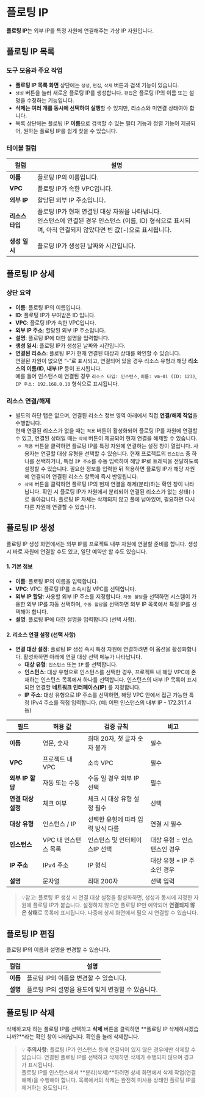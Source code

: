 # 플로팅 IP
**플로팅 IP**는 외부 IP를 특정 자원에 연결해주는 가상 IP 자원입니다.

## 플로팅 IP 목록
### 도구 모음과 주요 작업
-  **플로팅 IP 목록 화면** 상단에는 `생성`, `편집`, `삭제` 버튼과 검색 기능이 있습니다.
- `생성` 버튼을 눌러 새로운 플로팅 IP를 생성합니다. `편집`은 플로팅 IP의 이름 또는 설명을 수정하는 기능입니다.
- **삭제는 여러 개를 동시에 선택하여 실행**할 수 있지만, 리소스와 미연결 상태여야 합니다.
- 목록 상단에는 플로팅 IP **이름**으로 검색할 수 있는 필터 기능과 정렬 기능이 제공되어, 원하는 플로팅 IP를 쉽게 찾을 수 있습니다.

### 테이블 컬럼
| 컬럼         | 설명                                                     |
|------------|--------------------------------------------------------|
| **이름**     | 플로팅 IP의 이름입니다.                                         |
| **VPC**    | 플로팅 IP가 속한 VPC입니다.                                     |
| **외부 IP**  | 할당된 외부 IP 주소입니다.                                       |
| **리소스 타입** | 플로팅 IP가 현재 연결된 대상 자원을 나타냅니다. <br/>인스턴스에 연결된 경우 인스턴스 (이름, ID) 형식으로 표시되며, 아직 연결되지 않았다면 빈 값(-)으로 표시됩니다.|
| **생성 일시**  | 플로팅 IP가 생성된 날짜와 시간입니다.                                 |


## 플로팅 IP 상세
### 상단 요약
- **이름**: 플로팅 IP의 이름입니다.
- **ID**: 플로팅 IP가 부여받은 ID 입니다.
- **VPC**: 플로팅 IP가 속한 VPC입니다.
- **외부 IP 주소**: 할당된 외부 IP 주소입니다.
- **설명**: 플로팅 IP에 대한 설명을 입력합니다. 
- **생성 일시**: 플로팅 IP가 생성된 날짜와 시간입니다.
- **연결된 리소스**: 플로팅 IP가 현재 연결된 대상과 상태를 확인할 수 있습니다. <br> 연결된 자원이 없으면 “-”로 표시되고, 연결되어 있을 경우 리소스 유형과 해당 **리소스의 이름/ID**, **내부 IP** 등이 표시됩니다. <br> 예를 들어 인스턴스에 연결된 경우 `리소스 타입: 인스턴스`, `이름: vm-01 (ID: 123)`, `IP 주소: 192.168.0.10` 형식으로 표시됩니다.

### 리소스 연결/해제
- 별도의 하단 탭은 없으며, 연결된 리소스 정보 영역 아래에서 직접 **연결/해제 작업**을 수행합니다. <br> 현재 연결된 리소스가 없을 때는 `적용` 버튼이 활성화되어 플로팅 IP를 자원에 연결할 수 있고, 연결된 상태일 때는 `삭제` 버튼이 제공되어 현재 연결을 해제할 수 있습니다.
  - `적용` 버튼을 클릭하면 플로팅 IP를 특정 자원에 연결하는 설정 창이 열립니다. 사용자는 연결할 대상 유형을 선택할 수 있습니다. 현재 프로젝트의 `인스턴스` 중 하나를 선택하거나, 특정 `IP 주소`를 수동 입력하여 해당 IP로 트래픽을 전달하도록 설정할 수 있습니다. 필요한 정보를 입력한 뒤 적용하면 플로팅 IP가 해당 자원에 연결되어 연결된 리소스 항목에 즉시 반영됩니다.
  - `삭제` 버튼을 클릭하면 플로팅 IP의 현재 연결을 해제(분리)하는 확인 창이 나타납니다. 확인 시 플로팅 IP가 자원에서 분리되어 연결된 리소스가 없는 상태(-)로 돌아갑니다. 플로팅 IP 자체는 삭제되지 않고 풀에 남아있어, 필요하면 다시 다른 자원에 연결할 수 있습니다.

## 플로팅 IP 생성
플로팅 IP 생성 화면에서는 외부 IP를 프로젝트 내부 자원에 연결할 준비를 합니다. 생성 시 바로 자원에 연결할 수도 있고, 일단 예약만 할 수도 있습니다.
#### 1. 기본 정보
- **이름**: 플로팅 IP의 이름을 입력합니다.
- **VPC**: VPC: 플로팅 IP를 소속시킬 VPC를 선택합니다.
- **외부 IP 할당**: 사용할 외부 IP 주소를 지정합니다. `자동 할당`을 선택하면 시스템이 가용한 외부 IP를 자동 선택하며, `수동 할당`을 선택하면 외부 IP 목록에서 특정 IP를 선택해야 합니다.
- **설명**: 플로팅 IP에 대한 설명을 입력합니다 (선택 사항).

#### 2. 리소스 연결 설정 (선택 사항)
- **연결 대상 설정**: 플로팅 IP 생성 즉시 특정 자원에 연결하려면 이 옵션을 활성화합니다. 활성화하면 아래에 연결 대상 선택 메뉴가 나타납니다.
    - **대상 유형**: `인스턴스` 또는 `IP` 를 선택합니다.  
    - **인스턴스**: 대상 유형으로 인스턴스를 선택한 경우, 프로젝트 내 해당 VPC에 존재하는 인스턴스 목록에서 하나를 선택합니다. 인스턴스의 내부 IP 목록이 표시되면 연결할 **네트워크 인터페이스(IP)** 를 지정합니다.
    - **IP 주소**: 대상 유형으로 IP 주소를 선택하면, 해당 VPC 안에서 접근 가능한 특정 IPv4 주소를 직접 입력합니다. (예: 어떤 인스턴스의 내부 IP - 172.31.1.4 등)

| 필드        | 허용 값          | 검증 규칙               | 비고                |
|-----------|---------------|---------------------|-------------------|
| **이름**    | 영문, 숫자        | 최대 20자, 첫 글자 숫자 불가  | 필수                |
| **VPC**   | 프로젝트 내 VPC    | 소속 VPC              | 필수                |
| **외부 IP 할당** | 자동 또는 수동      | 수동 일 경우 외부 IP 선택    | 필수                |
| **연결 대상 설정** | 체크 여부         | 체크 시 대상 유형 설정 필수    | 선택                |
| **대상 유형** | 인스턴스 / IP     | 선택한 유형에 따라 입력 방식 다름 | 연결 시 필수           |
| **인스턴스**  | VPC 내 인스턴스 목록 | 인스턴스 및 인터페이스IP 선택   | 대상 유형 = 인스턴스인 경우  |
| **IP 주소** | IPv4 주소       | IP 형식               | 대상 유형 = IP 주소인 경우 |
| **설명**    | 문자열           | 최대 200자             | 선택 입력             |

> 💡참고: 플로팅 IP 생성 시 연결 대상 설정을 활성화하면, 생성과 동시에 지정한 자원에 플로팅 IP가 붙습니다. 설정하지 않으면 플로팅 IP만 예약되어 **연결되지 않은 상태**로 목록에 표시됩니다. 나중에 상세 화면에서 필요 시 연결할 수 있습니다.

## 플로팅 IP 편집
플로팅 IP의 이름과 설명을 변경할 수 있습니다.

| 컬럼 | 설명                             |
|------|--------------------------------|
| **이름**| 플로팅 IP의 이름을 변경할 수 있습니다.        |
| **설명**| 플로팅 IP의 설명을 용도에 맞게 변경할 수 있습니다. |

## 플로팅 IP 삭제
삭제하고자 하는 플로팅 IP를 선택하고 **삭제** 버튼을 클릭하면 **플로팅 IP 삭제하시겠습니까?**라는 확인 창이 나타납니다. 확인을 눌러 삭제합니다.  

> 💡 **주의사항:** 플로팅 IP가 인스턴스 등에 연결되어 있지 않은 경우에만 삭제할 수 있습니다. 연결된 플로팅 IP를 선택하고 삭제하면 삭제가 수행되지 않으며 경고가 표시됩니다. <br> 플로팅 IP를 인스턴스에서 **분리(삭제)**하려면 상세 화면에서 삭제 작업(연결 해제)을 수행해야 합니다. 목록에서의 삭제는 완전히 미사용 상태인 플로팅 IP를 제거하는 용도입니다.


